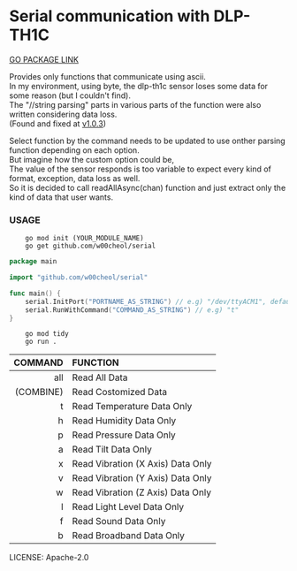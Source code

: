 # Serial communication with DLP-TH1C
[GO PACKAGE LINK](https://pkg.go.dev/github.com/w00cheol/serial)

Provides only functions that communicate using ascii.  
In my environment, using byte, the dlp-th1c sensor loses some data for some reason (but I couldn't find).  
The "//string parsing" parts in various parts of the function were also written considering data loss.  
(Found and fixed at [v1.0.3](https://github.com/w00cheol/serial/commit/e6c7bb0c69a0dcf030ed922f5e1ea6f65c7b942f))

Select function by the command needs to be updated to use onther parsing function depending on each option.  
But imagine how the custom option could be,  
The value of the sensor responds is too variable to expect every kind of format, exception, data loss as well.  
So it is decided to call readAllAsync(chan) function and just extract only the kind of data that user wants.  


### USAGE
```console
    go mod init (YOUR_MODULE_NAME)
    go get github.com/w00cheol/serial
```  

```go
package main

import "github.com/w00cheol/serial"

func main() {
    serial.InitPort("PORTNAME_AS_STRING") // e.g) "/dev/ttyACM1", default is "/dev/ttyACM0"
    serial.RunWithCommand("COMMAND_AS_STRING") // e.g) "t"
}
```  

```console
    go mod tidy
    go run .
```


|COMMAND        |FUNCTION                                   |
|--------------:|:------------------------------------------|
| all           | Read All Data                             |      
|(COMBINE)      | Read Costomized Data                      |
|t              | Read Temperature Data Only                |
|h              | Read Humidity Data Only                   |
|p              | Read Pressure Data Only                   |
|a              | Read Tilt Data Only                       |
|x              | Read Vibration (X Axis) Data Only         |
|v              | Read Vibration (Y Axis) Data Only         |
|w              | Read Vibration (Z Axis) Data Only         |
|l              | Read Light Level Data Only                |
|f              | Read Sound Data Only                      |
|b              | Read Broadband Data Only                  |

LICENSE: Apache-2.0 